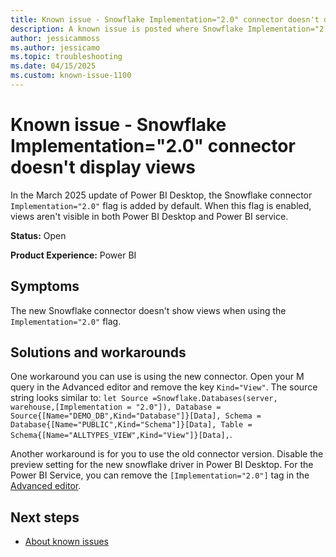 ```yaml
---
title: Known issue - Snowflake Implementation="2.0" connector doesn't display views
description: A known issue is posted where Snowflake Implementation="2.0" connector doesn't display views
author: jessicammoss
ms.author: jessicamo
ms.topic: troubleshooting  
ms.date: 04/15/2025
ms.custom: known-issue-1100
---
```


# Known issue - Snowflake Implementation="2.0" connector doesn't display views

In the March 2025 update of Power BI Desktop, the Snowflake connector `Implementation="2.0"` flag is added by default. When this flag is enabled, views aren't visible in both Power BI Desktop and Power BI service.

**Status:** Open

**Product Experience:** Power BI

## Symptoms

The new Snowflake connector doesn't show views when using the `Implementation="2.0"` flag.

## Solutions and workarounds

One workaround you can use is using the new connector. Open your M query in the Advanced editor and remove the key `Kind="View"`. The source string looks similar to: `let Source =Snowflake.Databases(server, warehouse,[Implementation = "2.0"]), Database = Source{[Name="DEMO_DB",Kind="Database"]}[Data], Schema = Database{[Name="PUBLIC",Kind="Schema"]}[Data], Table = Schema{[Name="ALLTYPES_VIEW",Kind="View"]}[Data],`.

Another workaround is for you to use the old connector version. Disable the preview setting for the new snowflake driver in Power BI Desktop. For the Power BI Service, you can remove the `[Implementation="2.0"]` tag in the [Advanced editor](/power-query/connectors/snowflake#new-snowflake-connector-implementation-preview).

## Next steps

- [About known issues](https://support.fabric.microsoft.com/known-issues)
